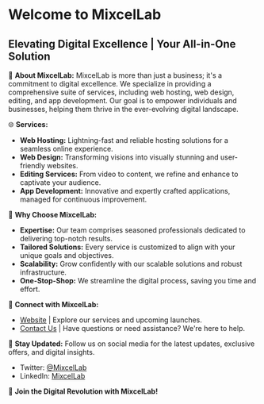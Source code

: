 # Welcome to MixcelLab

## Elevating Digital Excellence | Your All-in-One Solution

🚀 **About MixcelLab:**
MixcelLab is more than just a business; it's a commitment to digital excellence. We specialize in providing a comprehensive suite of services, including web hosting, web design, editing, and app development. Our goal is to empower individuals and businesses, helping them thrive in the ever-evolving digital landscape.

🌐 **Services:**
- **Web Hosting:** Lightning-fast and reliable hosting solutions for a seamless online experience.
- **Web Design:** Transforming visions into visually stunning and user-friendly websites.
- **Editing Services:** From video to content, we refine and enhance to captivate your audience.
- **App Development:** Innovative and expertly crafted applications, managed for continuous improvement.

🤝 **Why Choose MixcelLab:**
- **Expertise:** Our team comprises seasoned professionals dedicated to delivering top-notch results.
- **Tailored Solutions:** Every service is customized to align with your unique goals and objectives.
- **Scalability:** Grow confidently with our scalable solutions and robust infrastructure.
- **One-Stop-Shop:** We streamline the digital process, saving you time and effort.

🔗 **Connect with MixcelLab:**
- [Website](#) | Explore our services and upcoming launches.
- [Contact Us](#) | Have questions or need assistance? We're here to help.

📣 **Stay Updated:**
Follow us on social media for the latest updates, exclusive offers, and digital insights.
- Twitter: [@MixcelLab](#)
- LinkedIn: [MixcelLab](#)

🌟 **Join the Digital Revolution with MixcelLab!**
